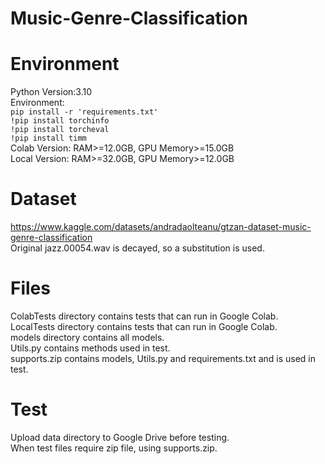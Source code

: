 # Music-Genre-Classification

# Environment
Python Version:3.10\
Environment:\
`pip install -r 'requirements.txt'`\
`!pip install torchinfo`\
`!pip install torcheval`\
`!pip install timm`\
Colab Version: RAM>=12.0GB, GPU Memory>=15.0GB\
Local Version: RAM>=32.0GB, GPU Memory>=12.0GB
# Dataset
https://www.kaggle.com/datasets/andradaolteanu/gtzan-dataset-music-genre-classification \
Original jazz.00054.wav is decayed, so a substitution is used. 
# Files
ColabTests directory contains tests that can run in Google Colab.\
LocalTests directory contains tests that can run in Google Colab.\
models directory contains all models.\
Utils.py contains methods used in test.\
supports.zip contains models, Utils.py and requirements.txt and is used in test.
# Test
Upload data directory to Google Drive before testing.\
When test files require zip file, using supports.zip.